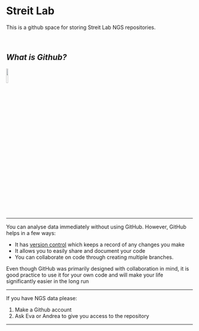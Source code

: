 # Streit Lab

This is a github space for storing Streit Lab NGS repositories. 

<br>

## *What is Github?*

<p>
  <img src='https://github.com/Streit-lab-training/group-getting-started/blob/master/images/github_logo.png' width="10%"/>
</p>

***

You can analyse data immediately without using GitHub. However, GitHub helps in a few ways:
* It has [version control](https://www.youtube.com/watch?v=9GKpbI1siow) which keeps a record of any changes you make
* It allows you to easily share and document your code
* You can collaborate on code through creating multiple branches.

Even though GitHub was primarily designed with collaboration in mind, it is good practice to use it for your own code and will make your life significantly easier in the long run


***

If you have NGS data please:
1) Make a Github account
2) Ask Eva or Andrea to give you access to the repository

***
